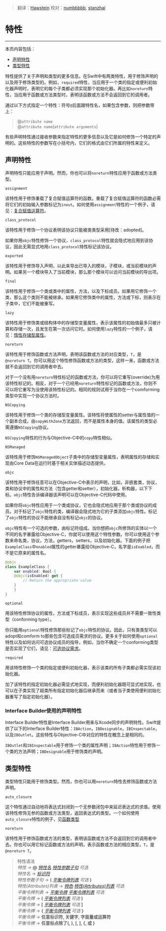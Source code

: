 > 翻译：[Hawstein](https://github.com/Hawstein)
> 校对：[numbbbbb](https://github.com/numbbbbb), [stanzhai](https://github.com/stanzhai)

# 特性
-----------------

本页内容包括：

- [声明特性](#declaration_attributes)
- [类型特性](#type_attributes)

特性提供了关于声明和类型的更多信息。在Swift中有两类特性，用于修饰声明的以及用于修饰类型的。例如，`required`特性，当应用于一个类的指定或便利初始化器声明时，表明它的每个子类都必须实现那个初始化器。再比如`noreturn`特性，当应用于函数或方法类型时，表明该函数或方法不会返回到它的调用者。

通过以下方式指定一个特性：符号`@`后面跟特性名，如果包含参数，则把参数带上：

> @`attribute name`  
> @`attribute name`(`attribute arguments`)  

有些声明特性通过接收参数来指定特性的更多信息以及它是如何修饰一个特定的声明的。这些特性的参数写在小括号内，它们的格式由它们所属的特性来定义。

<a name="declaration_attributes"></a>
## 声明特性

声明特性只能应用于声明。然而，你也可以将`noreturn`特性应用于函数或方法类型。

`assignment`

该特性用于修饰重载了复合赋值运算符的函数。重载了复合赋值运算符的函数必需将它们的初始输入参数标记为`inout`。如何使用`assignment`特性的一个例子，请见：[复合赋值运算符]()。

`class_protocol`

该特性用于修饰一个协议表明该协议只能被类类型采用[待改：adopted]。

如果你用`objc`特性修饰一个协议，`class_protocol`特性就会隐式地应用到该协议，因此无需显式地用`class_protocol`特性标记该协议。

`exported`

该特性用于修饰导入声明，以此来导出已导入的模块，子模块，或当前模块的声明。如果另一个模块导入了当前模块，那么那个模块可以访问当前模块的导出项。

`final`

该特性用于修饰一个类或类中的属性，方法，以及下标成员。如果用它修饰一个类，那么这个类则不能被继承。如果用它修饰类中的属性，方法或下标，则表示在子类中，它们不能被重写。

`lazy`

该特性用于修饰类或结构体中的存储型变量属性，表示该属性的初始值最多只被计算和存储一次，且发生在第一次访问它时。如何使用`lazy`特性的一个例子，请见：[惰性存储型属性]()。

`noreturn`

该特性用于修饰函数或方法声明，表明该函数或方法的对应类型，`T`，是`@noreturn T`。你可以用这个特性修饰函数或方法的类型，这样一来，函数或方法就不会返回到它的调用者中去。

对于一个没有用`noreturn`特性标记的函数或方法，你可以将它重写(override)为用该特性标记的。相反，对于一个已经用`noreturn`特性标记的函数或方法，你则不可以将它重写为没使用该特性标记的。相同的规则试用于当你在一个comforming类型中实现一个协议方法时。

`NSCopying`

该特性用于修饰一个类的存储型变量属性。该特性将使属性的setter与属性值的一个副本合成，由`copyWithZone`方法返回，而不是属性本身的值。该属性的类型必需遵循`NSCopying`协议。

`NSCopying`特性的行为与Objective-C中的`copy`特性相似。

`NSManaged`

该特性用于修饰`NSManagedObject`子类中的存储型变量属性，表明属性的存储和实现由Core Data在运行时基于相关实体描述动态提供。

`objc`

该特性用于修饰任意可以在Objective-C中表示的声明，比如，非嵌套类，协议，类和协议中的属性和方法（包含getter和setter），初始化器，析构器，以下下标。`objc`特性告诉编译器该声明可以在Objective-C代码中使用。

如果你将`objc`特性应用于一个类或协议，它也会隐式地应用于那个类或协议的成员。对于标记了`objc`特性的类，编译器会隐式地为它的子类添加`objc`特性。标记了`objc`特性的协议不能继承自没有标记`objc`的协议。

`objc`特性有一个可选的参数，由标记符组成。当你想把`objc`所修饰的实体以一个不同的名字暴露给Objective-C，你就可以使用这个特性参数。你可以使用这个参数来命名类，协议，方法，getters，setters，以及初始化器。下面的例子把`ExampleClass`中`enabled`属性的getter暴露给Objective-C，名字是`isEnabled`，而不是它原来的属性名。

```swift
@objc
class ExampleClass {
    var enabled: Bool {
    @objc(isEnabled) get {
        // Return the appropriate value
    }
    }
}
```

`optional`

用该特性修饰协议的属性，方法或下标成员，表示实现这些成员并不需要一致性类型（conforming type）。

你只能用`optional`特性修饰那些标记了`objc`特性的协议。因此，只有类类型可以adopt和comform to那些包含可选成员需求的协议。更多关于如何使用`optional`特性以及如何访问可选协议成员的指导，例如，当你不确定一个conforming类型是否实现了它们，请见：[可选协议需求]()。

`required`

用该特性修饰一个类的指定或便利初始化器，表示该类的所有子类都必需实现该初始化器。

加了该特性的指定初始化器必需显式地实现，而便利初始化器既可显式地实现，也可以在子类实现了超类所有指定初始化器后继承而来（或者当子类使用便利初始化器重写了指定初始化器）。

### Interface Builder使用的声明特性

Interface Builder特性是Interface Builder用来与Xcode同步的声明特性。Swift提供了以下的Interface Builder特性：`IBAction`，`IBDesignable`，`IBInspectable`，以及`IBOutlet`。这些特性与Objective-C中对应的特性在概念上是相同的。

`IBOutlet`和`IBInspectable`用于修饰一个类的属性声明；`IBAction`特性用于修饰一个类的方法声明；`IBDesignable`用于修饰类的声明。

<a name="type_attributes"></a>
## 类型特性

类型特性只能用于修饰类型。然而，你也可以用`noreturn`特性去修饰函数或方法声明。

`auto_closure`

这个特性通过自动地将表达式封闭到一个无参数闭包中来延迟表达式的求值。使用该特性修饰无参的函数或方法类型，返回表达式的类型。一个如何使用`auto_closure`特性的例子，见[函数类型]()

`noreturn`

该特性用于修饰函数或方法的类型，表明该函数或方法不会返回到它的调用者中去。你也可以用它标记函数或方法的声明，表示函数或方法的相应类型，`T`，是`@noreturn T`。

> 特性语法  
> *特性* → **@** [*特性名*](..\chapter3\06_Attributes.html#attribute_name) [*特性参数子句*](..\chapter3\06_Attributes.html#attribute_argument_clause) _可选_  
> *特性名* → [*标识符*](LexicalStructure.html#identifier)  
> *特性参数子句* → **(** [*平衡令牌列表*](..\chapter3\06_Attributes.html#balanced_tokens) _可选_ **)**  
> *特性(Attributes)列表* → [*特色*](..\chapter3\06_Attributes.html#attribute) [*特性(Attributes)列表*](..\chapter3\06_Attributes.html#attributes) _可选_  
> *平衡令牌列表* → [*平衡令牌*](..\chapter3\06_Attributes.html#balanced_token) [*平衡令牌列表*](..\chapter3\06_Attributes.html#balanced_tokens) _可选_  
> *平衡令牌* → **(** [*平衡令牌列表*](..\chapter3\06_Attributes.html#balanced_tokens) _可选_ **)**  
> *平衡令牌* → **[** [*平衡令牌列表*](..\chapter3\06_Attributes.html#balanced_tokens) _可选_ **]**  
> *平衡令牌* → **{** [*平衡令牌列表*](..\chapter3\06_Attributes.html#balanced_tokens) _可选_ **}**  
> *平衡令牌* → **任意标识符, 关键字, 字面量或运算符**  
> *平衡令牌* → **任意标点除了(, ), [, ], {, 或 }**
